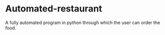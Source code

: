 # Automated-restaurant
A fully automated program in python through which the user can order the food.
